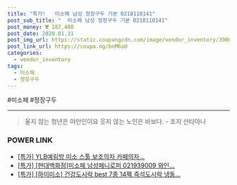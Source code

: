 ```yaml
--- 
title: "특가!   미소페 남성 정장구두 기본 0218110141" 
post_sub_title: "  미소페 남성 정장구두 기본 0218110141" 
post_money: ₩ 187,480 
post_date: 2020.01.31 
post_img_url: https://static.coupangcdn.com/image/vendor_inventory/3900/0ef0287b957b15595e10ab74a8003d569f84ae805255b3235348c030e603.jpg 
post_link_url: https://coupa.ng/bnM6aU 
categories: 
  - vendor_inventory 
tags: 
  - 미소페 
  - 정장구두 
--- 
```

  #미소페 #정장구두 
<hr> 

> 울지 않는 청년은 야만인이요 웃지 않는 노인은 바보다. - 조지 산타아나 


### POWER LINK

* <a href="https://blog.naver.com/an0733/221788930491" target="_blank">[특가] YLB예림방 미소 스툴 보조의자 카페의자...</a>
* <a href="https://blog.naver.com/santokki14/221791343890" target="_blank">[특가] [현대백화점]미소페 남성페니로퍼 021939009 와인...</a>
* <a href="https://blog.naver.com/an0733/221787776627" target="_blank">[특가] [하이미소] 건강도시락 best 7종 14팩 즉석도시락 냉동...</a>
